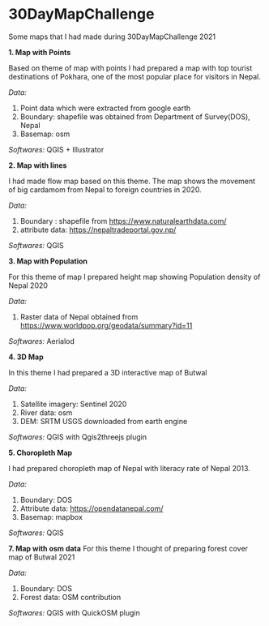 # 30DayMapChallenge
Some maps that I had made during 30DayMapChallenge 2021

**1. Map with Points**

Based on theme of map with points I had prepared a map with top tourist destinations of Pokhara, one of the most popular place for visitors in Nepal.

*Data:*
1. Point data which were extracted from google earth
2. Boundary: shapefile was obtained from Department of Survey(DOS), Nepal
3. Basemap: osm

*Softwares:* QGIS + Illustrator

**2. Map with lines**

I had made flow map based on this theme. The map shows the movement of big cardamom from Nepal to foreign countries in 2020.

*Data:*
1. Boundary : shapefile from https://www.naturalearthdata.com/
2. attribute data: https://nepaltradeportal.gov.np/

*Softwares:* QGIS

**3. Map with Population**

For this theme of map I prepared height map showing Population density of Nepal 2020

*Data:* 
1. Raster data of Nepal obtained from https://www.worldpop.org/geodata/summary?id=11

*Softwares:* Aerialod

**4. 3D Map**

In this theme I had prepared a 3D interactive map of Butwal

*Data:*
1. Satellite imagery: Sentinel 2020
2. River data: osm
3. DEM: SRTM USGS downloaded from earth engine

*Softwares:*
QGIS with Qgis2threejs plugin

**5. Choropleth Map**

I had prepared choropleth map of Nepal with literacy rate of Nepal 2013.

*Data:*
1. Boundary: DOS
2. Attribute data: https://opendatanepal.com/
3. Basemap: mapbox

*Softwares:* QGIS

**7. Map with osm data**
For this theme I thought of preparing forest cover map of Butwal 2021

*Data:*
1. Boundary: DOS
2. Forest data: OSM contribution

*Softwares:* QGIS with QuickOSM plugin
